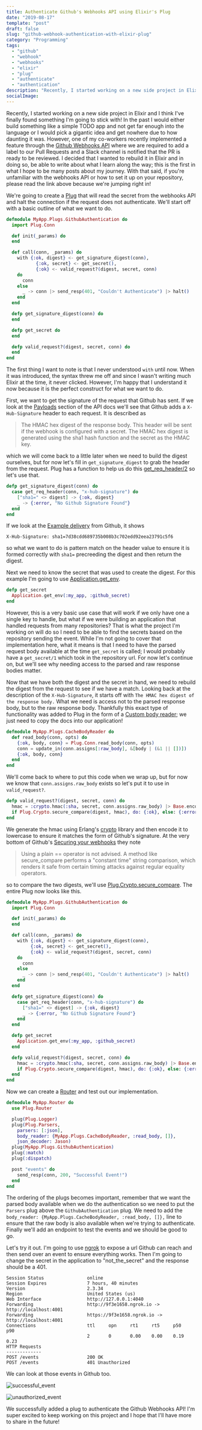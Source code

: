 ```yaml
---
title: Authenticate Github's Webhooks API using Elixir's Plug
date: "2019-08-17"
template: "post"
draft: false
slug: "github-webhook-authentication-with-elixir-plug"
category: "Programming"
tags:
  - "github"
  - "webhook"
  - "webhooks"
  - "elixir"
  - "plug"
  - "authenticate"
  - "authentication"
description: "Recently, I started working on a new side project in Elixir and I think I've finally found something I'm going to stick with; a service where we are required to add a label to our Pull Requests and a Slack channel is notified that the PR is ready to be reviewed"
socialImage: 
---
```


Recently, I started working on a new side project in Elixir and I think I've finally found something I'm going to stick with! In the past I would either build something like a simple TODO app and not get far enough into the language or I would pick a gigantic idea and get nowhere due to how daunting it was. However, one of my co-workers recently implemented a feature through the [Github Webhooks API](https://developer.github.com/webhooks/) where we are required to add a label to our Pull Requests and a Slack channel is notified that the PR is ready to be reviewed. I decided that I wanted to rebuild it in Elixir and in doing so, be able to write about what I learn along the way; this is the first in what I hope to be many posts about my journey. With that said, if you're unfamiliar with the webhooks API or how to set it up on your repository, please read the link above because we're jumping right in!

We're going to create a [Plug](https://hexdocs.pm/plug/Plug.Router.html) that will read the secret from the webhooks API and halt the connection if the request does not authenticate. We'll start off with a basic outline of what we want to do.

```elixir
defmodule MyApp.Plugs.GithubAuthentication do
  import Plug.Conn

  def init(_params) do
  end

  def call(conn, _params) do
    with {:ok, digest} <- get_signature_digest(conn),
           {:ok, secret} <- get_secret(),
           {:ok} <- valid_request?(digest, secret, conn)
    do
      conn
    else
      _ -> conn |> send_resp(401, "Couldn't Authenticate") |> halt()
    end
  end

  defp get_signature_digest(conn) do
  end

  defp get_secret do
  end

  defp valid_request?(digest, secret, conn) do
  end
end
```

The first thing I want to note is that I never understood `with` until now. When it was introduced, the syntax threw me off and since I wasn't writing much Elixir at the time, it never clicked. However, I'm happy that I understand it now because it is the perfect construct for what we want to do.

First, we want to get the signature of the request that Github has sent. If we look at the [Payloads](https://developer.github.com/webhooks/#payloads) section of the API docs we'll see that Github adds a `X-Hub-Signature` header to each request. It is described as

> The HMAC hex digest of the response body. 
> This header will be sent if the webhook is configured with a secret. 
> The HMAC hex digest is generated using the sha1 hash function and the secret as the HMAC key.

which we will come back to a little later when we need to build the digest ourselves, but for now let's fill in `get_signature_digest` to grab the header from the request. Plug has a function to help us do this [get_req_header/2](https://hexdocs.pm/plug/Plug.Conn.html#get_req_header/2) so let's use that.

```elixir
defp get_signature_digest(conn) do
  case get_req_header(conn, "x-hub-signature") do
    ["sha1=" <> digest] -> {:ok, digest}
    _ -> {:error, "No Github Signature Found"}
  end
end
```

If we look at the [Example delivery](https://developer.github.com/webhooks/#example-delivery) from Github, it shows
```
X-Hub-Signature: sha1=7d38cdd689735b008b3c702edd92eea23791c5f6
```
so what we want to do is pattern match on the header value to ensure it is formed correctly with `sha1=` precreeding the digest and then return the digest.

Next we need to know the secret that was used to create the digest. For this example I'm going to use [Application.get_env](https://hexdocs.pm/elixir/Application.html#get_env/3).

```elixir
defp get_secret
  Application.get_env(:my_app, :github_secret)
end
```

However, this is a very basic use case that will work if we only have one a single key to handle, but what if we were building an application that handled requests from many repositories? That is what the project I'm working on will do so I need to be able to find the secrets based on the repository sending the event. While I'm not going to cover that implementation here, what it means is that I need to have the parsed request body available at the time `get_secret` is called; I would probably have a `get_secret/1` which took in the repository url. For now let's continue on, but we'll see why needing access to the parsed and raw response bodies matter.

Now that we have both the digest and the secret in hand, we need to rebuild the digest from the request to see if we have a match. Looking back at the description of the `X-Hub-Signature`, it starts off with `The HMAC hex digest of the response body.` What we need is access not to the parsed response body, but to the raw response body. Thankfully this exact type of functionality was added to Plug in the form of a [Custom body reader](https://hexdocs.pm/plug/Plug.Parsers.html#module-custom-body-reader); we just need to copy the docs into our application!

```elixir
defmodule MyApp.Plugs.CacheBodyReader do
  def read_body(conn, opts) do
    {:ok, body, conn} = Plug.Conn.read_body(conn, opts)
    conn = update_in(conn.assigns[:raw_body], &[body | (&1 || [])])
    {:ok, body, conn}
  end
end
```

We'll come back to where to put this code when we wrap up, but for now we know that `conn.assigns.raw_body` exists so let's put it to use in `valid_request?`.

```elixir
defp valid_request?(digest, secret, conn) do
  hmac = :crypto.hmac(:sha, secret, conn.assigns.raw_body) |> Base.encode16(case: :lower)
  if Plug.Crypto.secure_compare(digest, hmac), do: {:ok}, else: {:error}
end
```

We generate the hmac using Erlang's [crypto](http://erlang.org/doc/man/crypto.html#hmac-3) library and then encode it to lowercase to ensure it matches the form of Github's signature. At the very bottom of Github's [Securing your webhooks](https://developer.github.com/webhooks/securing/) they note

> Using a plain == operator is not advised. 
> A method like secure_compare performs a "constant time" string comparison, 
> which renders it safe from certain timing attacks against regular equality operators.

so to compare the two digests, we'll use [Plug.Crypto.secure_compare](https://hexdocs.pm/plug/Plug.Crypto.html#secure_compare/2). The entire Plug now looks like this.

```elixir
defmodule MyApp.Plugs.GithubAuthentication do
  import Plug.Conn

  def init(_params) do
  end

  def call(conn, _params) do
    with {:ok, digest} <- get_signature_digest(conn),
         {:ok, secret} <- get_secret(),
         {:ok} <- valid_request?(digest, secret, conn)
    do
      conn
    else
      _ -> conn |> send_resp(401, "Couldn't Authenticate") |> halt()
    end
  end

  defp get_signature_digest(conn) do
    case get_req_header(conn, "x-hub-signature") do
      ["sha1=" <> digest] -> {:ok, digest}
      _ -> {:error, "No Github Signature Found"}
    end
  end

  defp get_secret
    Application.get_env(:my_app, :github_secret)
  end

  defp valid_request?(digest, secret, conn) do
    hmac = :crypto.hmac(:sha, secret, conn.assigns.raw_body) |> Base.encode16(case: :lower)
    if Plug.Crypto.secure_compare(digest, hmac), do: {:ok}, else: {:error}
  end
end
```

Now we can create a [Router](https://hexdocs.pm/plug/Plug.Router.html) and test out our implementation.

```elixir
defmodule MyApp.Router do
  use Plug.Router

  plug(Plug.Logger)
  plug(Plug.Parsers,
    parsers: [:json],
    body_reader: {MyApp.Plugs.CacheBodyReader, :read_body, []},
    json_decoder: Jason)
  plug(MyApp.Plugs.GithubAuthentication)
  plug(:match)
  plug(:dispatch)

  post "events" do
    send_resp(conn, 200, "Successful Event!")
  end
end
```

The ordering of the plugs becomes important, remember that we want the parsed body available when we do the authentication so we need to put the `Parsers` plug above the `GithubAuthentication` plug. We need to add the `body_reader: {MyApp.Plugs.CacheBodyReader, :read_body, []},` line to ensure that the raw body is also available when we're trying to authenticate. Finally we'll add an endpoint to test the events and we should be good to go.

Let's try it out. I'm going to use [ngrok](https://ngrok.com) to expose a url Github can reach and then send over an event to ensure everything works. Then I'm going to change the secret in the application to "not_the_secret" and the response should be a 401.

```
Session Status                online        
Session Expires               7 hours, 40 minutes                    
Version                       2.3.34         
Region                        United States (us)      
Web Interface                 http://127.0.0.1:4040
Forwarding                    http://9f3e1658.ngrok.io -> http://localhost:4001
Forwarding                    https://9f3e1658.ngrok.io -> http://localhost:4001       
Connections                   ttl     opn     rt1     rt5     p50     p90
                              2       0       0.00    0.00    0.19    0.23                                            
HTTP Requests                                           
-------------
POST /events                  200 OK
POST /events                  401 Unauthorized
```

We can look at those events in Github too.

![successful_event](https://raw.githubusercontent.com/jer-k/jer-k.github.io/master/_posts/post_images/successful_event.png)

![unauthorized_event](https://raw.githubusercontent.com/jer-k/jer-k.github.io/master/_posts/post_images/unauthorized_event.png)


We successfully added a plug to authenticate the Github Webhooks API! I'm super excited to keep working on this project and I hope that I'll have more to share in the future!
